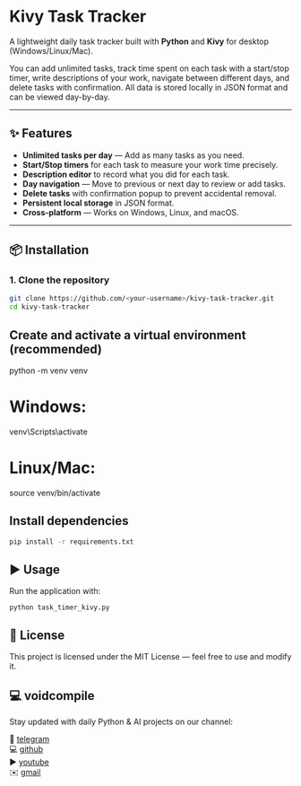 # Kivy Task Tracker

A lightweight daily task tracker built with **Python** and **Kivy** for desktop (Windows/Linux/Mac).

You can add unlimited tasks, track time spent on each task with a start/stop timer, write descriptions of your work, navigate between different days, and delete tasks with confirmation. All data is stored locally in JSON format and can be viewed day-by-day.

---

## ✨ Features
- **Unlimited tasks per day** — Add as many tasks as you need.
- **Start/Stop timers** for each task to measure your work time precisely.
- **Description editor** to record what you did for each task.
- **Day navigation** — Move to previous or next day to review or add tasks.
- **Delete tasks** with confirmation popup to prevent accidental removal.
- **Persistent local storage** in JSON format.
- **Cross-platform** — Works on Windows, Linux, and macOS.

---

## 📦 Installation

### 1. Clone the repository
```bash
git clone https://github.com/<your-username>/kivy-task-tracker.git
cd kivy-task-tracker
```

## Create and activate a virtual environment (recommended)
python -m venv venv
# Windows:
venv\Scripts\activate
# Linux/Mac:
source venv/bin/activate

## Install dependencies
```bash
pip install -r requirements.txt
```

## ▶️ Usage
Run the application with:
```
python task_timer_kivy.py
```

## 📜 License
This project is licensed under the MIT License — feel free to use and modify it.

## 💻 voidcompile
Stay updated with daily Python & AI projects on our channel:

📢 [telegram](https://t.me/voidcompile)  
💻 [github](https://github.com/voidcompile)  
▶️ [youtube](https://youtube.com/@voidcompile)  
✉️ [gmail](mailto:voidcompile@gmail.com)  

